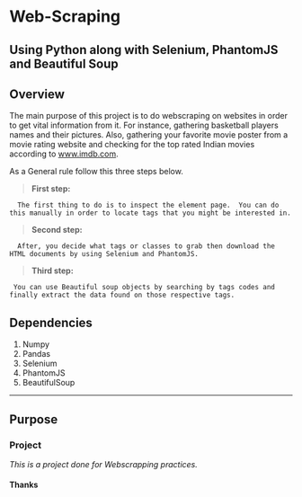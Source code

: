 # Web-Scraping

## Using Python along with Selenium, PhantomJS and Beautiful Soup 


## Overview

The main purpose of this project is to do webscraping on websites in order to get vital information from it. 
For instance, gathering basketball players names and their pictures.  Also, gathering your favorite movie poster from a movie rating website and checking for the top rated Indian movies according to www.imdb.com. 


As a General rule follow this three steps below.

> **First step:**

      The first thing to do is to inspect the element page.  You can do this manually in order to locate tags that you might be interested in. 

> **Second step:**

      After, you decide what tags or classes to grab then download the HTML documents by using Selenium and PhantomJS.


> **Third step:**

     You can use Beautiful soup objects by searching by tags codes and finally extract the data found on those respective tags. 


## Dependencies

1. Numpy
2. Pandas
3. Selenium
4. PhantomJS
5. BeautifulSoup

----
## Purpose
### Project

*This is a project done for Webscrapping practices.*



#### Thanks




